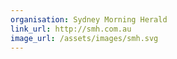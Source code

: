 ```yaml
---
organisation: Sydney Morning Herald
link_url: http://smh.com.au
image_url: /assets/images/smh.svg
---
```

